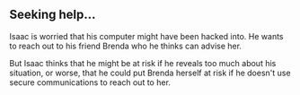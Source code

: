 ## Seeking help...

Isaac is worried that his computer might have been hacked into. He wants to reach out to his friend Brenda who he thinks can advise her.
<br>

But Isaac thinks that he might be at risk if he reveals too much about his situation, or worse, that he could put Brenda herself at risk if he doesn't use secure communications to reach out to her.

